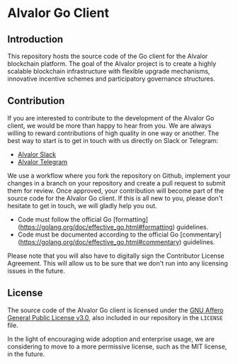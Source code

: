 # Alvalor Go Client

## Introduction

This repository hosts the source code of the Go client for the Alvalor
blockchain platform. The goal of the Alvalor project is to create a highly
scalable blockchain infrastructure with flexible upgrade mechanisms, innovative
incentive schemes and participatory governance structures.

## Contribution

If you are interested to contribute to the development of the Alvalor Go client,
we would be more than happy to hear from you. We are always willing to reward
contributions of high quality in one way or another. The best way to start is to
get in touch with us directly on Slack or Telegram:

* [Alvalor Slack](https://slackpass.io/alvalor)
* [Alvalor Telegram](https://t.me/alvalor)

We use a workflow  where you fork the repository on Github, implement your
changes in a branch on your repository and create a pull request to submit them
for review. Once approved, your contribution will become part of the source code
for the Alvalor Go client. If this is all new to you, please don't hesitate to
get in touch, we will gladly help you out.

* Code must follow the official Go [formatting]
(https://golang.org/doc/effective_go.html#formatting) guidelines.
* Code must be documented according to the official Go [commentary]
(https://golang.org/doc/effective_go.html#commentary) guidelines.

Please note that you will also have to digitally sign the Contributor License
Agreement. This will allow us to be sure that we don't run into any licensing
issues in the future.

## License

The source code of the Alvalor Go client is licensed under the [GNU Affero
General Public License v3.0](https://www.gnu.org/licenses/gpl-3.0.en.html), also
included in our repository in the `LICENSE` file.

In the light of encouraging wide adoption and enterprise usage, we are
considering to move to a more permissive license, such as the MIT license, in
the future.
